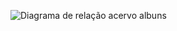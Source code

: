 ![Diagrama de relação acervo albuns](https://github.com/Zevid-Lucas/datas/blob/master/imgs/diagrama_relacao_acervo_albuns.png?raw%3Dtrue)